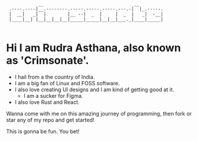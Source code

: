 ```
            __                                  __         
 .----.----|__.--------.-----.-----.-----.---.-|  |_.-----.
 |  __|   _|  |        |__ --|  _  |     |  _  |   _|  -__|
 |____|__| |__|__|__|__|_____|_____|__|__|___._|____|_____|
                                                           
```   

# Hi I am Rudra Asthana, also known as 'Crimsonate'.

- I hail from a the country of India. 
- I am a big fan of Linux and FOSS software.
- I also love creating UI designs and I am kind of getting good at it. 
    - I am a sucker for Figma.
- I also love Rust and React. 

Wanna come with me on this amazing journey of programming, then fork or star any of my repo and
get started!

This is gonna be fun. You bet!

<!---
RudraAsthana/RudraAsthana is a ✨ special ✨ repository because its `README.md` (this file) appears on your GitHub profile.
You can click the Preview link to take a look at your changes.
--->
